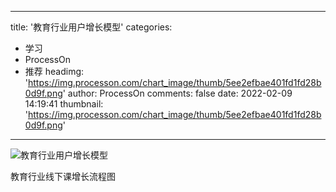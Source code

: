 
---
title: '教育行业用户增长模型'
categories: 
 - 学习
 - ProcessOn
 - 推荐
headimg: 'https://img.processon.com/chart_image/thumb/5ee2efbae401fd1fd28b0d9f.png'
author: ProcessOn
comments: false
date: 2022-02-09 14:19:41
thumbnail: 'https://img.processon.com/chart_image/thumb/5ee2efbae401fd1fd28b0d9f.png'
---

<div>   
<img class="thumb" alt="教育行业用户增长模型" src="https://img.processon.com/chart_image/thumb/5ee2efbae401fd1fd28b0d9f.png" referrerpolicy="no-referrer">
<p>教育行业线下课增长流程图</p>  
</div>
            
